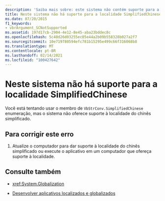 ```yaml
---
description: 'Saiba mais sobre: este sistema não contém suporte para a localidade SimplifiedChinese'
title: Neste sistema não há suporte para a localidade SimplifiedChinese
ms.date: 07/20/2015
f1_keywords:
- vbrArgument_SCNotSupported
ms.assetid: 197d17cb-2904-4e12-8e45-aba23bddec8c
ms.openlocfilehash: 5c40d26d03255ec05e44a2b09b558328b027a2f7
ms.sourcegitcommit: 10e719780594efc781b15295e499c66f316068b8
ms.translationtype: MT
ms.contentlocale: pt-BR
ms.lasthandoff: 02/14/2021
ms.locfileid: "100427642"
---
```

# <a name="this-system-does-not-contain-support-for-the-simplifiedchinese-locale"></a>Neste sistema não há suporte para a localidade SimplifiedChinese

Você está tentando usar o membro de `VbStrConv.SimplifiedChinese` enumeração, mas o sistema não oferece suporte à localidade do chinês simplificado.  
  
## <a name="to-correct-this-error"></a>Para corrigir este erro  
  
1. Atualize o computador para dar suporte à localidade do chinês simplificado ou execute o aplicativo em um computador que ofereça suporte à localidade.  
  
## <a name="see-also"></a>Consulte também

- <xref:System.Globalization>

- [Desenvolver aplicativos localizados e globalizados](/visualstudio/ide/globalizing-and-localizing-applications)
